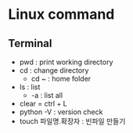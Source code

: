 # Linux command

## Terminal

- pwd : print working directory
- cd : change directory
  - cd ~ : home folder
- ls : list
  - -a : list all
- clear = ctrl + L
- python -V : version check
- touch 파일명.확장자 : 빈파일 만들기